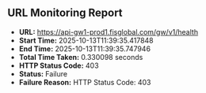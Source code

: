 ## URL Monitoring Report

- **URL:** https://api-gw1-prod1.fisglobal.com/gw/v1/health
- **Start Time:** 2025-10-13T11:39:35.417848
- **End Time:** 2025-10-13T11:39:35.747946
- **Total Time Taken:** 0.330098 seconds
- **HTTP Status Code:** 403
- **Status:** Failure
- **Failure Reason:** HTTP Status Code: 403
